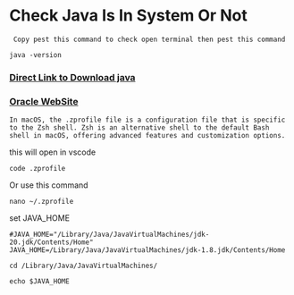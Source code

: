 # Check Java Is In System Or Not

``` Copy pest this command to check open terminal then pest this command```
```
java -version
```
### [Direct Link to Download java](https://www.oracle.com/in/java/technologies/downloads/#java8-mac) 
### [Oracle WebSite](https://www.oracle.com/)

```In macOS, the .zprofile file is a configuration file that is specific to the Zsh shell. Zsh is an alternative shell to the default Bash shell in macOS, offering advanced features and customization options.```

this will open in vscode 
```
code .zprofile
```
Or use this command
```
nano ~/.zprofile
```
set JAVA_HOME 
```
#JAVA_HOME="/Library/Java/JavaVirtualMachines/jdk-20.jdk/Contents/Home"
JAVA_HOME=/Library/Java/JavaVirtualMachines/jdk-1.8.jdk/Contents/Home

```
```
cd /Library/Java/JavaVirtualMachines/
```
```
echo $JAVA_HOME
```
